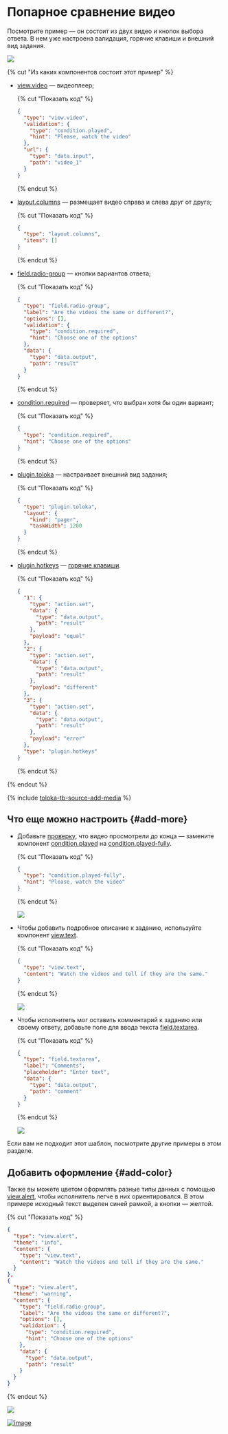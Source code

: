 # Попарное сравнение видео

Посмотрите пример — он состоит из двух видео и кнопок выбора ответа. В нем уже настроена валидация, горячие клавиши и внешний вид задания.

[![](../_images/buttons/view-example.svg)](https://ya.cc/t/vSBnRFLf3TXf7r)

{% cut "Из каких компонентов состоит этот пример" %}

- [view.video](../reference/view.video.md) — видеоплеер;

  {% cut "Показать код" %}

  ```json
  {
    "type": "view.video",
    "validation": {
      "type": "condition.played",
      "hint": "Please, watch the video"
    },
    "url": {
      "type": "data.input",
      "path": "video_1"
    }
  }
  ```

  {% endcut %}

- [layout.columns](../reference/layout.columns.md) — размещает видео справа и слева друг от друга;

  {% cut "Показать код" %}

  ```json
  {
    "type": "layout.columns",
    "items": []
  }
  ```

  {% endcut %}

- [field.radio-group](../reference/field.radio-group.md) — кнопки вариантов ответа;

  {% cut "Показать код" %}

  ```json
  {
    "type": "field.radio-group",
    "label": "Are the videos the same or different?",
    "options": [],
    "validation": {
      "type": "condition.required",
      "hint": "Choose one of the options"
    },
    "data": {
      "type": "data.output",
      "path": "result"
    }
  }
  ```

  {% endcut %}

- [condition.required](../reference/condition.required.md) — проверяет, что выбран хотя бы один вариант;

  {% cut "Показать код" %}

  ```json
  {
    "type": "condition.required",
    "hint": "Choose one of the options"
  }
  ```

  {% endcut %}

- [plugin.toloka](../reference/plugin.toloka.md) — настраивает внешний вид задания;

  {% cut "Показать код" %}

  ```json
  {
    "type": "plugin.toloka",
    "layout": {
      "kind": "pager",
      "taskWidth": 1200
    }
  }
  ```

  {% endcut %}

- [plugin.hotkeys](../reference/plugin.hotkeys.md) — [горячие клавиши](../best-practices/hotkeys.md).

  {% cut "Показать код" %}

  ```json
  {
    "1": {
      "type": "action.set",
      "data": {
        "type": "data.output",
        "path": "result"
      },
      "payload": "equal"
    },
    "2": {
      "type": "action.set",
      "data": {
        "type": "data.output",
        "path": "result"
      },
      "payload": "different"
    },
    "3": {
      "type": "action.set",
      "data": {
        "type": "data.output",
        "path": "result"
      },
      "payload": "error"
    },
    "type": "plugin.hotkeys"
  }
  ```

  {% endcut %}

{% endcut %}

{% include [toloka-tb-source-add-media](../_includes/toloka-tb-source/id-toloka-tb-source/add-media.md) %}

## Что еще можно настроить {#add-more}

- Добавьте [проверку](../best-practices/conditions.md), что видео просмотрели до конца — замените компонент [condition.played](../reference/condition.played.md) на [condition.played-fully](../reference/condition.played-fully.md).

  {% cut "Показать код" %}

  ```json
  {
    "type": "condition.played-fully",
    "hint": "Please, watch the video"
  }
  ```

  {% endcut %}

  [![](../_images/buttons/view-example.svg)](https://ya.cc/t/Agy26p4z3TXfRe)

- Чтобы добавить подробное описание к заданию, используйте компонент [view.text](../reference/view.text.md).

  {% cut "Показать код" %}

  ```json
  {
    "type": "view.text",
    "content": "Watch the videos and tell if they are the same."
  }
  ```

  {% endcut %}

  [![](../_images/buttons/view-example.svg)](https://ya.cc/t/50mce2VJ3TXtHN)

- Чтобы исполнитель мог оставить комментарий к заданию или своему ответу, добавьте поле для ввода текста [field.textarea](../reference/field.textarea.md).

  {% cut "Показать код" %}

  ```json
  {
    "type": "field.textarea",
    "label": "Comments",
    "placeholder": "Enter text",
    "data": {
      "type": "data.output",
      "path": "comment"
    }
  }
  ```

  {% endcut %}

  [![](../_images/buttons/view-example.svg)](https://ya.cc/t/X_bdCg0m3TXkwV)

Если вам не подходит этот шаблон, посмотрите другие примеры в этом разделе.

## Добавить оформление {#add-color}

Также вы можете цветом оформлять разные типы данных с помощью [view.alert](../reference/view.alert.md), чтобы исполнитель легче в них ориентировался. В этом примере исходный текст выделен синей рамкой, а кнопки — желтой.

  {% cut "Показать код" %}

  ```json
  {
    "type": "view.alert",
    "theme": "info",
    "content": {
      "type": "view.text",
      "content": "Watch the videos and tell if they are the same."
    }
  },
  {
    "type": "view.alert",
    "theme": "warning",
    "content": {
      "type": "field.radio-group",
      "label": "Are the videos the same or different?",
      "options": [],
      "validation": {
        "type": "condition.required",
        "hint": "Choose one of the options"
      },
      "data": {
        "type": "data.output",
        "path": "result"
      }
    }
  }
  ```

  {% endcut %}

  [![](../_images/buttons/view-example.svg)](https://ya.cc/t/Wpdfy4mY3TXtue)

[![image](../_images/buttons/contact-support.svg)](../concepts/support.md)